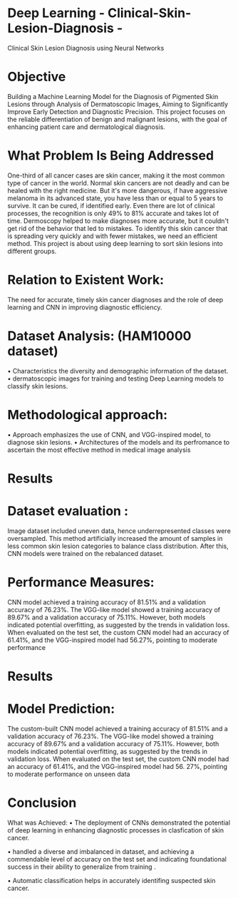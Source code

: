 # Deep Learning - Clinical-Skin-Lesion-Diagnosis -
Clinical Skin Lesion Diagnosis using Neural Networks

# Objective
Building a Machine Learning Model for the Diagnosis of Pigmented Skin Lesions through
Analysis of Dermatoscopic Images, Aiming to Significantly Improve Early Detection and
Diagnostic Precision. This project focuses on the reliable differentiation of benign and malignant
lesions, with the goal of enhancing patient care and dermatological diagnosis.
# What Problem Is Being Addressed
One-third of all cancer cases are skin cancer, making it the most common type of cancer in the
world. Normal skin cancers are not deadly and can be healed with the right medicine. But it's
more dangerous, if have aggressive melanoma in its advanced state, you have less than or equal
to 5 years to survive. It can be cured, if identified early. Even there are lot of clinical processes,
the recognition is only 49% to 81% accurate and takes lot of time. Dermoscopy helped to make
diagnoses more accurate, but it couldn't get rid of the behavior that led to mistakes. To identify
this skin cancer that is spreading very quickly and with fewer mistakes, we need an efficient
method. This project is about using deep learning to sort skin lesions into different groups.
# Relation to Existent Work:
The need for accurate, timely skin cancer diagnoses and the role of deep learning and CNN in
improving diagnostic efficiency.

# Dataset Analysis: (HAM10000 dataset)
• Characteristics the diversity and demographic information of
the dataset.
• dermatoscopic images for training and testing Deep Learning
models to classify skin lesions.
# Methodological approach: 
• Approach emphasizes the use of CNN, and VGG-inspired
model, to diagnose skin lesions.
• Architectures of the models and its perfromance to ascertain
the most effective method in medical image analysis

# Results
# Dataset evaluation :
Image dataset included uneven data, hence underrepresented classes were
oversampled. This method artificially increased the amount of samples in less common skin
lesion categories to balance class distribution. After this, CNN models were trained on the
rebalanced dataset.
# Performance Measures:
CNN model achieved a training accuracy of 81.51% and a validation
accuracy of 76.23%. The VGG-like model showed a training accuracy of 89.67% and a
validation accuracy of 75.11%. However, both models indicated potential overfitting, as
suggested by the trends in validation loss. When evaluated on the test set, the custom CNN
model had an accuracy of 61.41%, and the VGG-inspired model had 56.27%, pointing to
moderate performance

# Results
# Model Prediction:
The custom-built CNN model achieved a training accuracy of 81.51% and a validation accuracy of 76.23%.
The VGG-like model showed a training accuracy of 89.67% and a validation accuracy of 75.11%.
However, both models indicated potential overfitting, as suggested by the trends in validation loss.
When evaluated on the test set, the custom CNN model had an accuracy of 61.41%, and the VGG-inspired model
had 56. 27%, pointing to moderate performance on unseen data

# Conclusion
 What was Achieved:
• The deployment of CNNs demonstrated the potential of deep learning in enhancing diagnostic processes in
clasfication of skin cancer.

• handled a diverse and imbalanced in dataset, and achieving a commendable level of accuracy on the test set
and indicating foundational success in their ability to generalize from training .

• Automatic classification helps in accurately identifing suspected skin cancer.

